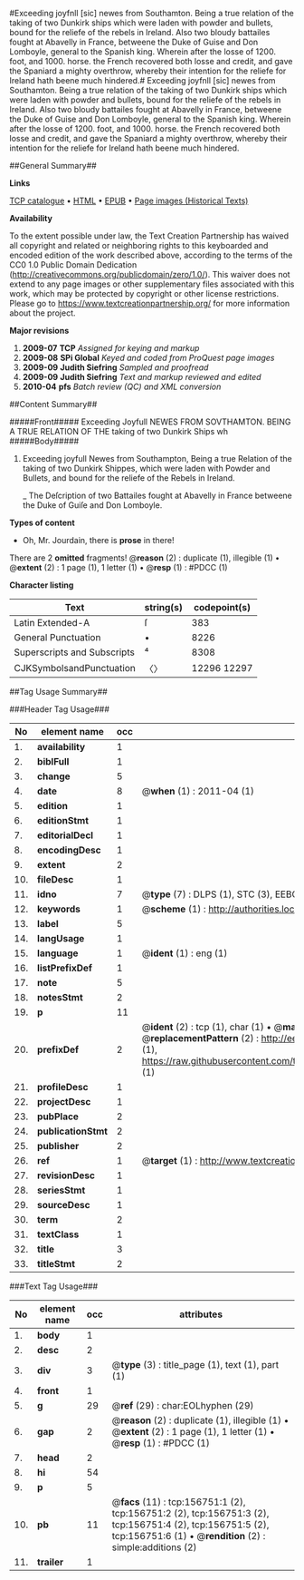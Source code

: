 #Exceeding joyfnll [sic] newes from Southamton. Being a true relation of the taking of two Dunkirk ships which were laden with powder and bullets, bound for the reliefe of the rebels in Ireland. Also two bloudy battailes fought at Abavelly in France, betweene the Duke of Guise and Don Lomboyle, general to the Spanish king. Wherein after the losse of 1200. foot, and 1000. horse. the French recovered both losse and credit, and gave the Spaniard a mighty overthrow, whereby their intention for the reliefe for Ireland hath beene much hindered.#
Exceeding joyfnll [sic] newes from Southamton. Being a true relation of the taking of two Dunkirk ships which were laden with powder and bullets, bound for the reliefe of the rebels in Ireland. Also two bloudy battailes fought at Abavelly in France, betweene the Duke of Guise and Don Lomboyle, general to the Spanish king. Wherein after the losse of 1200. foot, and 1000. horse. the French recovered both losse and credit, and gave the Spaniard a mighty overthrow, whereby their intention for the reliefe for Ireland hath beene much hindered.

##General Summary##

**Links**

[TCP catalogue](http://www.ota.ox.ac.uk/tcp/)  • 
[HTML](http://tei.it.ox.ac.uk/tcp/Texts-HTML/free/A84/A84251.html)  • 
[EPUB](http://tei.it.ox.ac.uk/tcp/Texts-EPUB/free/A84/A84251.epub) • 
[Page images (Historical Texts)](https://historicaltexts.jisc.ac.uk/eebo-99866964e)

**Availability**

To the extent possible under law, the Text Creation Partnership has waived all copyright and related or neighboring rights to this keyboarded and encoded edition of the work described above, according to the terms of the CC0 1.0 Public Domain Dedication (http://creativecommons.org/publicdomain/zero/1.0/). This waiver does not extend to any page images or other supplementary files associated with this work, which may be protected by copyright or other license restrictions. Please go to https://www.textcreationpartnership.org/ for more information about the project.

**Major revisions**

1. __2009-07__ __TCP__ *Assigned for keying and markup*
1. __2009-08__ __SPi Global__ *Keyed and coded from ProQuest page images*
1. __2009-09__ __Judith Siefring__ *Sampled and proofread*
1. __2009-09__ __Judith Siefring__ *Text and markup reviewed and edited*
1. __2010-04__ __pfs__ *Batch review (QC) and XML conversion*

##Content Summary##

#####Front#####
Exceeding Joyfull NEWES FROM SOVTHAMTON. BEING A TRUE RELATION
OF THE taking of two Dunkirk Ships wh
#####Body#####

1. Exceeding joyfull Newes from Southampton, Being a true
Relation of the taking of two Dunkirk Shippes, which were laden with Powder and
Bullets, and bound for the reliefe of the Rebels in Ireland.

    _ The Deſcription of two Battailes fought at
Abavelly in France betweene the Duke of Guiſe and
Don Lomboyle.

**Types of content**

  * Oh, Mr. Jourdain, there is **prose** in there!

There are 2 **omitted** fragments! 
 @__reason__ (2) : duplicate (1), illegible (1)  •  @__extent__ (2) : 1 page (1), 1 letter (1)  •  @__resp__ (1) : #PDCC (1)

**Character listing**


|Text|string(s)|codepoint(s)|
|---|---|---|
|Latin Extended-A|ſ|383|
|General Punctuation|•|8226|
|Superscripts             and Subscripts|⁴|8308|
|CJKSymbolsandPunctuation|〈〉|12296 12297|

##Tag Usage Summary##

###Header Tag Usage###

|No|element name|occ|attributes|
|---|---|---|---|
|1.|__availability__|1||
|2.|__biblFull__|1||
|3.|__change__|5||
|4.|__date__|8| @__when__ (1) : 2011-04 (1)|
|5.|__edition__|1||
|6.|__editionStmt__|1||
|7.|__editorialDecl__|1||
|8.|__encodingDesc__|1||
|9.|__extent__|2||
|10.|__fileDesc__|1||
|11.|__idno__|7| @__type__ (7) : DLPS (1), STC (3), EEBO-CITATION (1), PROQUEST (1), VID (1)|
|12.|__keywords__|1| @__scheme__ (1) : http://authorities.loc.gov/ (1)|
|13.|__label__|5||
|14.|__langUsage__|1||
|15.|__language__|1| @__ident__ (1) : eng (1)|
|16.|__listPrefixDef__|1||
|17.|__note__|5||
|18.|__notesStmt__|2||
|19.|__p__|11||
|20.|__prefixDef__|2| @__ident__ (2) : tcp (1), char (1)  •  @__matchPattern__ (2) : ([0-9\-]+):([0-9IVX]+) (1), (.+) (1)  •  @__replacementPattern__ (2) : http://eebo.chadwyck.com/downloadtiff?vid=$1&page=$2 (1), https://raw.githubusercontent.com/textcreationpartnership/Texts/master/tcpchars.xml#$1 (1)|
|21.|__profileDesc__|1||
|22.|__projectDesc__|1||
|23.|__pubPlace__|2||
|24.|__publicationStmt__|2||
|25.|__publisher__|2||
|26.|__ref__|1| @__target__ (1) : http://www.textcreationpartnership.org/docs/. (1)|
|27.|__revisionDesc__|1||
|28.|__seriesStmt__|1||
|29.|__sourceDesc__|1||
|30.|__term__|2||
|31.|__textClass__|1||
|32.|__title__|3||
|33.|__titleStmt__|2||


###Text Tag Usage###

|No|element name|occ|attributes|
|---|---|---|---|
|1.|__body__|1||
|2.|__desc__|2||
|3.|__div__|3| @__type__ (3) : title_page (1), text (1), part (1)|
|4.|__front__|1||
|5.|__g__|29| @__ref__ (29) : char:EOLhyphen (29)|
|6.|__gap__|2| @__reason__ (2) : duplicate (1), illegible (1)  •  @__extent__ (2) : 1 page (1), 1 letter (1)  •  @__resp__ (1) : #PDCC (1)|
|7.|__head__|2||
|8.|__hi__|54||
|9.|__p__|5||
|10.|__pb__|11| @__facs__ (11) : tcp:156751:1 (2), tcp:156751:2 (2), tcp:156751:3 (2), tcp:156751:4 (2), tcp:156751:5 (2), tcp:156751:6 (1)  •  @__rendition__ (2) : simple:additions (2)|
|11.|__trailer__|1||
